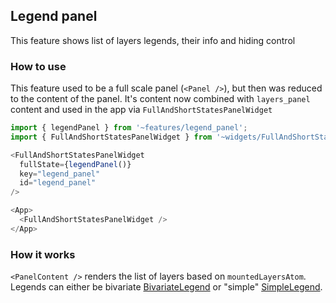 ## Legend panel

This feature shows list of layers legends, their info and hiding control

### How to use

This feature used to be a full scale panel (`<Panel />`), but then was reduced to the content of the panel. It's content now combined with `layers_panel` content and used in the app via `FullAndShortStatesPanelWidget`

```ts
import { legendPanel } from '~features/legend_panel';
import { FullAndShortStatesPanelWidget } from '~widgets/FullAndShortStatesPanelWidget';

<FullAndShortStatesPanelWidget
  fullState={legendPanel()}
  key="legend_panel"
  id="legend_panel"
/>

<App>
  <FullAndShortStatesPanelWidget />
</App>
```

### How it works

`<PanelContent />` renders the list of layers based on `mountedLayersAtom`.
Legends can either be bivariate [BivariateLegend](github.com/konturio/disaster-ninja-fe/blob/main/src/components/BivariateLegend/BivariateLegend.tsx) or "simple" [SimpleLegend](https://github.com/konturio/disaster-ninja-fe/blob/main/src/components/SimpleLegend/SimpleLegend.tsx).
